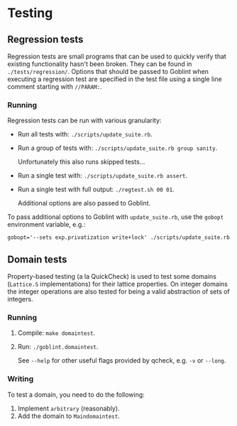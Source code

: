 # Testing

## Regression tests
Regression tests are small programs that can be used to quickly verify that existing functionality hasn't been broken.
They can be found in `./tests/regression/`.
Options that should be passed to Goblint when executing a regression test are specified in the test file using a single line comment starting with `//PARAM:`.

### Running
Regression tests can be run with various granularity:

* Run all tests with: `./scripts/update_suite.rb`.
* Run a group of tests with: `./scripts/update_suite.rb group sanity`.

    Unfortunately this also runs skipped tests...

* Run a single test with: `./scripts/update_suite.rb assert`.
* Run a single test with full output: `./regtest.sh 00 01`.

    Additional options are also passed to Goblint.

To pass additional options to Goblint with `update_suite.rb`, use the `gobopt` environment variable, e.g.:
```
gobopt='--sets exp.privatization write+lock' ./scripts/update_suite.rb
```


## Domain tests
Property-based testing (a la QuickCheck) is used to test some domains (`Lattice.S` implementations) for their lattice properties.
On integer domains the integer operations are also tested for being a valid abstraction of sets of integers.

### Running
1. Compile: `make domaintest`.
2. Run: `./goblint.domaintest`.

    See `--help` for other useful flags provided by qcheck, e.g. `-v` or `--long`.

### Writing
To test a domain, you need to do the following:

1. Implement `arbitrary` (reasonably).
2. Add the domain to `Maindomaintest`.
